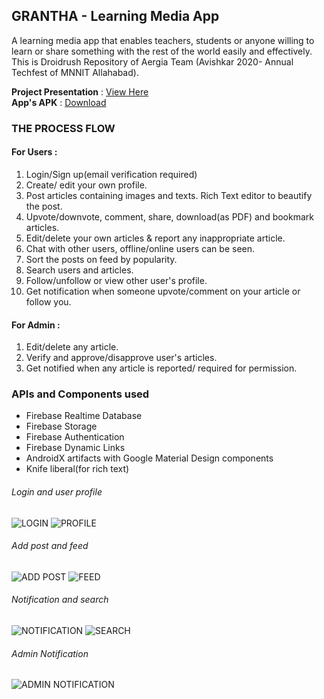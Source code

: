 ## GRANTHA - Learning Media App
A learning media app that enables teachers, students or anyone willing to learn or share something with the rest of the world easily and effectively. This is Droidrush Repository of Aergia Team (Avishkar 2020- Annual Techfest of MNNIT Allahabad).

**Project Presentation** : [View Here](https://docs.google.com/presentation/d/1PlTaSLyTrB-amMG4pjmHFtv700vlwVKk2mmyFPW8TVk/edit#slide=id.g25f6af9dd6_0_0)<br />
**App's APK** : [Download](https://drive.google.com/file/d/1I68AfG92yS7ki3kFzJVPL_AtI4EEEIpV/view?usp=sharing)

### THE PROCESS FLOW
#### For Users :
1. Login/Sign up(email verification required)
2. Create/ edit your own profile.
3. Post articles containing images and texts. Rich Text editor to beautify the post.
4. Upvote/downvote, comment, share, download(as PDF) and bookmark articles.
5. Edit/delete your own articles & report any inappropriate article.
6. Chat with other users, offline/online users can be seen.
7. Sort the posts on feed by popularity.
8. Search users and articles.
9. Follow/unfollow or view other user's profile.
10. Get notification when someone upvote/comment on your article or follow you.


#### For Admin :
1. Edit/delete any article.
2. Verify and approve/disapprove user's articles.
3. Get notified when any article is reported/ required for permission.

### APIs and Components used
- Firebase Realtime Database
- Firebase Storage
- Firebase Authentication
- Firebase Dynamic Links
- AndroidX artifacts with Google Material Design components
- Knife liberal(for rich text)


###### Login and user profile
![LOGIN](https://user-images.githubusercontent.com/68559217/97807546-7b50fd00-1c87-11eb-8761-8047f6c9842e.jpeg)
![PROFILE](https://user-images.githubusercontent.com/68559217/97807542-7ab86680-1c87-11eb-89f2-511d35638259.jpeg)<br />
###### Add post and feed
![ADD POST](https://user-images.githubusercontent.com/68559217/97807543-7b50fd00-1c87-11eb-846c-d5ad8ebdde5f.jpeg)
![FEED](https://user-images.githubusercontent.com/68559217/97807539-78eea300-1c87-11eb-8d3f-0c68026815a0.jpeg)<br />
###### Notification and search
![NOTIFICATION](https://user-images.githubusercontent.com/68559217/97807435-b7379280-1c86-11eb-8ce5-43c18644f286.jpeg)
![SEARCH](https://user-images.githubusercontent.com/68559217/97807540-7a1fd000-1c87-11eb-8301-f0ce11f9fde4.jpeg)<br />
###### Admin Notification
![ADMIN NOTIFICATION](https://user-images.githubusercontent.com/68559217/97807541-7a1fd000-1c87-11eb-8fb9-68b003cc1faa.jpeg)











 
